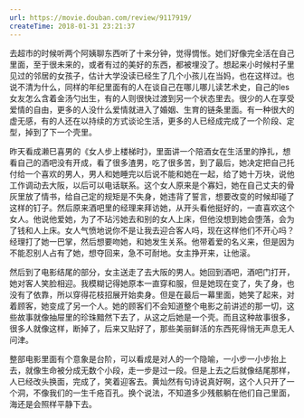 ```yaml
---
url: https://movie.douban.com/review/9117919/
createTime: 2018-01-31 23:21:37
---
```


去超市的时候听两个阿姨聊东西听了十来分钟，觉得惆怅。她们好像完全活在自己里面，至于很未来的，或者有过的美好的东西，都被埋没了。想起来小时候村子里见过的邻居的女孩子，估计大学没读已经生了几个小孩儿在当妈，也在这样过。也说不清为什么，同样的年纪里面有的人在谈自己在哪儿哪儿读艺术史，自己的les女友怎么含着金汤勺出生，有的人则很快过渡到另一个状态里去。很少的人在享受爱情的自由，更多的人没什么爱情就进入了婚姻、生育的链条里面。有一种很大的虚无感，有的人还在以持续的方式谈论生活，更多的人已经成完成了一个阶段、定型，掉到了下一个壳里。

昨天看成濑巳喜男的《女人步上楼梯时》，里面讲一个陪酒女在生活里的挣扎，想看自己的酒吧没有开成，看了很多渣男，吃了很多苦，到了最后，她决定把自己托付给一个喜欢的男人，男人和她睡完以后说不能和她在一起，给了她十万块，说他工作调动去大阪，以后可以电话联系。这个女人原来是个寡妇，她在自己丈夫的骨灰里放了情书，给自己定的规矩是不失身，她违背了誓言，想要改变的时候却碰了这样的钉子。然后原来酒吧里的经理来拜访她，从开头看他挺好的，一直喜欢这个女人。他说他爱她，为了不玷污她去和别的女人上床，但他没想到她会堕落，会为了钱和人上床。女人气愤地说你不是让我去迎合客人吗，现在这样他们不开心吗？经理打了她一巴掌，然后想要吻她，和她发生关系。他带着爱的名义来，但是因为不能忍别人占有了她，想夺回来，急不可耐地。女主挣开来，让他滚。

然后到了电影结尾的部分，女主送走了去大阪的男人。她回到酒吧，酒吧门打开，她对客人笑脸相迎。我模糊记得她原本一直穿和服，但是她现在变了，失了身，也没有了依靠，所以穿得花枝招展开始卖身。但是在最后一幕里面，她笑了起来，对着顾客，她变成了另一个人。她的顾客们不会知道整个电影之前讲述的那一切，这些故事就像抽屉里的珍珠黯然下去了，从这之后她是一个壳。而且这种故事很多，很多人就像这样，断掉了，后来又贴好了，那些美丽鲜活的东西死得悄无声息无人问津。

整部电影里面有个意象是台阶，可以看成是对人的一个隐喻，一小步一小步抬上去，就像生命被分成无数个小段，走一步是过一段。但是上去之后就像结尾那样，人已经改头换面，完成了，笑着迎客去。黄灿然有句诗说真好啊，这个人只开了一个洞，不像我们的一生千疮百孔。换个说法，不知道多少残骸躺在他们自己里面，海还是会照样平静下去。